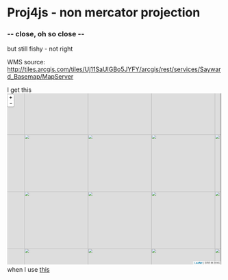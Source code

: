 <h1>Proj4js - non mercator projection</h1>
<h3>-- close, oh so close --</h3>
<p>but still fishy - not right</p>
<p>WMS source: <a href="http://tiles.arcgis.com/tiles/Uj11SaUIGBo5JYFY/arcgis/rest/services/Sayward_Basemap/MapServer" target="_blank"> http://tiles.arcgis.com/tiles/Uj11SaUIGBo5JYFY/arcgis/rest/services/Sayward_Basemap/MapServer</a></p>
<p>I get this <img src="MapWindow.png" height="400" width="500"> <br>when I use <a href="Tst.html" target="_blank">this</a></p>